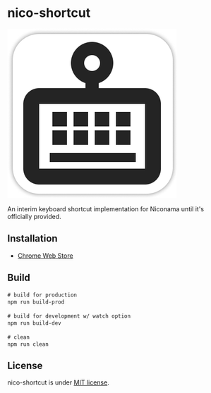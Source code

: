 # nico-shortcut

<img src="./docs/images/app-icon.png">

An interim keyboard shortcut implementation for Niconama until it's officially provided.

## Installation

* [Chrome Web Store](https://chrome.google.com/webstore/detail/gcmblbliompolcmdgmkmmfgefhamghee)

## Build

```shell
# build for production
npm run build-prod

# build for development w/ watch option
npm run build-dev

# clean
npm run clean
```

## License

nico-shortcut is under [MIT license](https://en.wikipedia.org/wiki/MIT_License).
